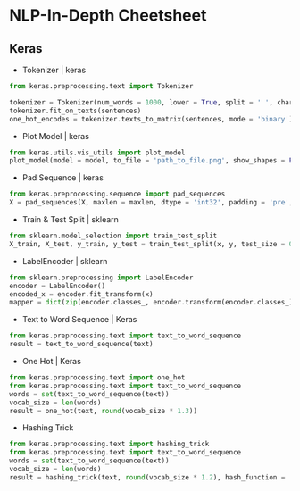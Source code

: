# NLP-In-Depth Cheetsheet

## Keras
- Tokenizer | keras
```python
from keras.preprocessing.text import Tokenizer

tokenizer = Tokenizer(num_words = 1000, lower = True, split = ' ', char_level = False, oov_token = None)
tokenizer.fit_on_texts(sentences)
one_hot_encodes = tokenizer.texts_to_matrix(sentences, mode = 'binary') # Modes: 'binary', 'count', 'freq', 'tfidf'
```
- Plot Model | keras
```python
from keras.utils.vis_utils import plot_model
plot_model(model = model, to_file = 'path_to_file.png', show_shapes = False, show_dtypes = False, show_layer_names = True, rankdir = 'TB', expand_nested = False, dpi = 96)
```
- Pad Sequence | keras
```python
from keras.preprocessing.sequence import pad_sequences
X = pad_sequences(X, maxlen = maxlen, dtype = 'int32', padding = 'pre', truncating = 'pre', value = 0.0) # padding & truncating: 'pre', 'post'
```
- Train & Test Split | sklearn
```python
from sklearn.model_selection import train_test_split
X_train, X_test, y_train, y_test = train_test_split(x, y, test_size = 0.1, random_state = 42)
```
- LabelEncoder | sklearn
```python
from sklearn.preprocessing import LabelEncoder
encoder = LabelEncoder()
encoded_x = encoder.fit_transform(x)
mapper = dict(zip(encoder.classes_, encoder.transform(encoder.classes_)))
```
- Text to Word Sequence | Keras
```python
from keras.preprocessing.text import text_to_word_sequence
result = text_to_word_sequence(text)
```
- One Hot | Keras
```python
from keras.preprocessing.text import one_hot
from keras.preprocessing.text import text_to_word_sequence
words = set(text_to_word_sequence(text))
vocab_size = len(words)
result = one_hot(text, round(vocab_size * 1.3))
```
- Hashing Trick
```python
from keras.preprocessing.text import hashing_trick
from keras.preprocessing.text import text_to_word_sequence
words = set(text_to_word_sequence(text))
vocab_size = len(words)
result = hashing_trick(text, round(vocab_size * 1.2), hash_function = 'md5')
```
